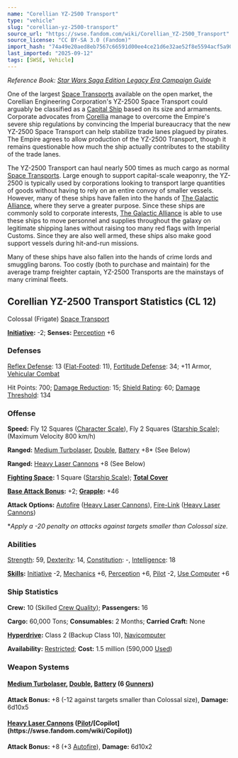 ```yaml
---
name: "Corellian YZ-2500 Transport"
type: "vehicle"
slug: "corellian-yz-2500-transport"
source_url: "https://swse.fandom.com/wiki/Corellian_YZ-2500_Transport"
source_license: "CC BY-SA 3.0 (Fandom)"
import_hash: "74a49e20aed8eb7567c66591d00ee4ce21d6e32ae52f8e5594acf5a90f39adb7"
last_imported: "2025-09-12"
tags: [SWSE, Vehicle]
---
```

*Reference Book: [Star Wars Saga Edition Legacy Era Campaign Guide](https://swse.fandom.com/wiki/Star_Wars_Saga_Edition_Legacy_Era_Campaign_Guide)*

One of the largest [Space Transports](https://swse.fandom.com/wiki/Space_Transports) available on the open market, the Corellian Engineering Corporation's YZ-2500 Space Transport could arguably be classified as a [Capital Ship](https://swse.fandom.com/wiki/Capital_Ship) based on its size and armaments. Corporate advocates from [Corellia](https://swse.fandom.com/wiki/Corellia) manage to overcome the Empire's severe ship regulations by convincing the Imperial bureaucracy that the new YZ-2500 Space Transport can help stabilize trade lanes plagued by pirates. The Empire agrees to allow production of the YZ-2500 Transport, though it remains questionable how much the ship actually contributes to the stability of the trade lanes.

The YZ-2500 Transport can haul nearly 500 times as much cargo as normal [Space Transports](https://swse.fandom.com/wiki/Space_Transports). Large enough to support capital-scale weaponry, the YZ-2500 is typically used by corporations looking to transport large quantities of goods without having to rely on an entire convoy of smaller vessels. However, many of these ships have fallen into the hands of [The Galactic Alliance](https://swse.fandom.com/wiki/The_Galactic_Alliance), where they serve a greater purpose. Since these ships are commonly sold to corporate interests, [The Galactic Alliance](https://swse.fandom.com/wiki/The_Galactic_Alliance) is able to use these ships to move personnel and supplies throughout the galaxy on legitimate shipping lanes without raising too many red flags with Imperial Customs. Since they are also well armed, these ships also make good support vessels during hit-and-run missions.

Many of these ships have also fallen into the hands of crime lords and smuggling barons. Too costly (both to purchase and maintain) for the average tramp freighter captain, YZ-2500 Transports are the mainstays of many criminal fleets.

## Corellian YZ-2500 Transport Statistics (CL 12)
Colossal (Frigate) [Space Transport](https://swse.fandom.com/wiki/Space_Transport)

**[Initiative](https://swse.fandom.com/wiki/Initiative):** -2; **Senses:** [Perception](https://swse.fandom.com/wiki/Perception) +6
### Defenses
[Reflex Defense](https://swse.fandom.com/wiki/Reflex_Defense_(Vehicles)): 13 ([Flat-Footed](https://swse.fandom.com/wiki/Flat-Footed): 11), [Fortitude Defense](https://swse.fandom.com/wiki/Fortitude_Defense_(Vehicles)): 34; +11 Armor, [Vehicular Combat](https://swse.fandom.com/wiki/Vehicular_Combat)

Hit Points: 700; [Damage Reduction](https://swse.fandom.com/wiki/Damage_Reduction): 15; [Shield Rating](https://swse.fandom.com/wiki/Shield_Rating): 60; [Damage Threshold](https://swse.fandom.com/wiki/Damage_Threshold_(Vehicles)): 134
### Offense
**Speed:** Fly 12 Squares ([Character Scale](https://swse.fandom.com/wiki/Character_Scale)), Fly 2 Squares ([Starship Scale](https://swse.fandom.com/wiki/Starship_Scale)); (Maximum Velocity 800 km/h)

**Ranged:** [Medium Turbolaser](https://swse.fandom.com/wiki/Medium_Turbolaser), [Double](https://swse.fandom.com/wiki/Double), [Battery](https://swse.fandom.com/wiki/Battery) +8* (See Below)

**Ranged:** [Heavy Laser Cannons](https://swse.fandom.com/wiki/Heavy_Laser_Cannons) +8 (See Below)

**[Fighting Space](https://swse.fandom.com/wiki/Fighting_Space):** 1 Square ([Starship Scale](https://swse.fandom.com/wiki/Starship_Scale)); **[Total Cover](https://swse.fandom.com/wiki/Total_Cover)**

**[Base Attack Bonus](https://swse.fandom.com/wiki/Base_Attack_Bonus):** +2; **[Grapple](https://swse.fandom.com/wiki/Grapple):** +46

**Attack Options:** [Autofire](https://swse.fandom.com/wiki/Autofire_(Vehicle_Combat)) ([Heavy Laser Cannons](https://swse.fandom.com/wiki/Heavy_Laser_Cannons)), [Fire-Link](https://swse.fandom.com/wiki/Fire-Link) ([Heavy Laser Cannons](https://swse.fandom.com/wiki/Heavy_Laser_Cannons))

**Apply a -20 penalty on attacks against targets smaller than Colossal size.*
### Abilities
[Strength](https://swse.fandom.com/wiki/Strength): 59, [Dexterity](https://swse.fandom.com/wiki/Dexterity): 14, [Constitution](https://swse.fandom.com/wiki/Constitution): -, [Intelligence](https://swse.fandom.com/wiki/Intelligence): 18

**[Skills](https://swse.fandom.com/wiki/Skills):** [Initiative](https://swse.fandom.com/wiki/Initiative) -2, [Mechanics](https://swse.fandom.com/wiki/Mechanics) +6, [Perception](https://swse.fandom.com/wiki/Perception) +6, [Pilot](https://swse.fandom.com/wiki/Pilot) -2, [Use Computer](https://swse.fandom.com/wiki/Use_Computer) +6
### Ship Statistics
**Crew:** 10 (Skilled [Crew Quality](https://swse.fandom.com/wiki/Crew_Quality)); **Passengers:** 16

**Cargo:** 60,000 Tons; **Consumables:** 2 Months; **Carried Craft:** None

**[Hyperdrive](https://swse.fandom.com/wiki/Hyperdrive):** Class 2 (Backup Class 10), [Navicomputer](https://swse.fandom.com/wiki/Navicomputer)

**Availability:** [Restricted](https://swse.fandom.com/wiki/Restricted); **Cost:** 1.5 million (590,000 [Used](https://swse.fandom.com/wiki/Used))
### Weapon Systems
#### **[Medium Turbolaser](https://swse.fandom.com/wiki/Medium_Turbolaser), [Double](https://swse.fandom.com/wiki/Double), [Battery](https://swse.fandom.com/wiki/Weapon_Batteries) (6 [Gunners](https://swse.fandom.com/wiki/Gunners))**
**Attack Bonus:** +8 (-12 against targets smaller than Colossal size), **Damage:** 6d10x5
#### **[Heavy Laser Cannons](https://swse.fandom.com/wiki/Heavy_Laser_Cannons) ([Pilot](https://swse.fandom.com/wiki/Pilot_(Vehicle_Combat))/[Copilot](https://swse.fandom.com/wiki/Copilot))**
**Attack Bonus:** +8 (+3 [Autofire](https://swse.fandom.com/wiki/Autofire_(Vehicle_Combat))), **Damage:** 6d10x2
